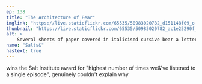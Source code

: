 ```yaml
---
ep: 138
title: "The Architecture of Fear"
imglink: "https://live.staticflickr.com/65535/50983020782_d151148f09_o.jpg"
thumbnail: "https://live.staticflickr.com/65535/50983020782_ac1e25290f_q.jpg"
alt: >
    Several sheets of paper covered in italicised cursive bear a letter from Jonah Magnus to Robert Smirke. The visible text reads: &quot;My dear Jonah, You will forgive me, I hope, for being so forward, but I feel I must break the silence that has... acterised our... nce for these... I cannot understand what I am looking at... the sky blinks. ... wake. ... fool. ... enough... cern is... and I... in that... my... Repent of your sins, Jonah. Seek forgive... n certain... Powers ca... nd who... the Resur... self, I... for I... ng th...faith, ... the L... rupt from... but I will not&quot; The text ends abruptly with a stain in black ink. The words &quot;Jonah&quot; and &quot;the sky blinks&quot; are emphasised. There are shackles in the top left corner, with the words &quot;[rattle rattle]&quot; in between the chains. On the left is a tape recorder. 
name: "Salts&"
hastext: true
---
```

wins the Salt Institute award for "highest number of times we&'ve listened to a single episode", genuinely couldn't explain why